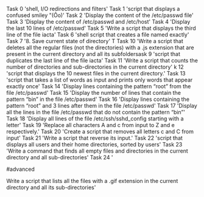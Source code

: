 Task 0 'shell, I/O redirections and filters'
Task 1 'script that displays a confused smiley "(Ôo)'
Task 2 'Display the content of the /etc/passwd file'
Task 3 'Display the content of /etc/passwd and /etc/host'
Task 4 'Display the last 10 lines of /etc/passwd'
Task 5 'Write a script that displays the third line of the file iacta'
Task 6 'shell script that creates a file named exactly'
Task 7 '8. Save current state of directory'
T
Task 10 'Write a script that deletes all the regular files (not the directories) with a .js extension that are present in the current directory and all its subfoldersask 9 'script that duplicates the last line of the file iacta'
Task 11 'Write a script that counts the number of directories and sub-directories in the current directory'
k 12 'script that displays the 10 newest files in the current directory.'
Task 13 'script that takes a list of words as input and prints only words that appear exactly once'
Task 14 'Display lines containing the pattern “root” from the file /etc/passwd'
Task 15 'Display the number of lines that contain the pattern “bin” in the file /etc/passwd'
Task 16 'Display lines containing the pattern “root” and 3 lines after them in the file /etc/passwd'
Task 17 'Display all the lines in the file /etc/passwd that do not contain the pattern “bin”'
Task 18 'Display all lines of the file /etc/ssh/sshd_config starting with a letter'
Task 19 'Replace all characters A and c from input to Z and e respectively.'
Task 20 'Create a script that removes all letters c and C from input'
Task 21 'Write a script that reverse its input.'
Task 22 'script that displays all users and their home directories, sorted by users'
Task 23 'Write a command that finds all empty files and directories in the current directory and all sub-directories'
Task 24 '

#advanced

Write a script that lists all the files with a .gif extension in the current directory and all its sub-directories'

